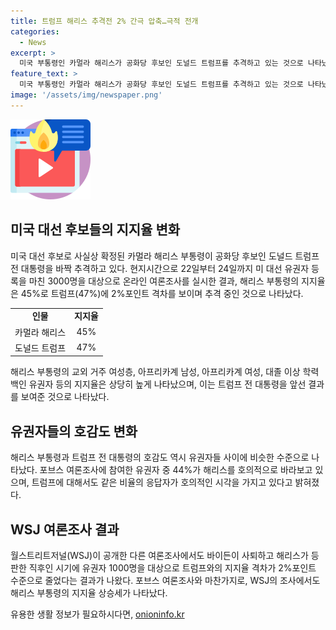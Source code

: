```yaml
---
title: 트럼프 해리스 추격전 2% 간극 압축…극적 전개
categories:
  - News
excerpt: >
  미국 부통령인 카멀라 해리스가 공화당 후보인 도널드 트럼프를 추격하고 있는 것으로 나타났다. 해리스는 여론조사에서 트럼프와의 격차를 크게 좁히며, 중도 성향 응답자뿐만 아니라 여러 그룹에서도 지지를 얻고 있다. 트럼프와의 격차가 좁혀지면서 대선 경쟁이 치열해지고 있으며, 해리스의 호감도 또한 상승하는 모습이다. 미 대선 유권자 등록자 3,000명을 대상으로 한 여론조사에서는 트럼프와의 격차가 2%포인트로 좁혀졌으며, 이는 민주당 대통령 후보였던 바이든의 때와 비교했을 때 뚜렷한 성과로 평가되고 있다.
feature_text: >
  미국 부통령인 카멀라 해리스가 공화당 후보인 도널드 트럼프를 추격하고 있는 것으로 나타났다. 해리스는 여론조사에서 트럼프와의 격차를 크게 좁히며, 중도 성향 응답자뿐만 아니라 여러 그룹에서도 지지를 얻고 있다. 트럼프와의 격차가 좁혀지면서 대선 경쟁이 치열해지고 있으며, 해리스의 호감도 또한 상승하는 모습이다. 미 대선 유권자 등록자 3,000명을 대상으로 한 여론조사에서는 트럼프와의 격차가 2%포인트로 좁혀졌으며, 이는 민주당 대통령 후보였던 바이든의 때와 비교했을 때 뚜렷한 성과로 평가되고 있다.
image: '/assets/img/newspaper.png'
---
```


<p><img src="/assets/img/news.png" alt="rentncar 속보" /></p>

<h2 data-ke-size="size26">미국 대선 후보들의 지지율 변화</h2>

<p data-ke-size="size16">미국 대선 후보로 사실상 확정된 카멀라 해리스 부통령이 공화당 후보인 도널드 트럼프 전 대통령을 바짝 추격하고 있다. 현지시간으로 22일부터 24일까지 미 대선 유권자 등록을 마친 3000명을 대상으로 온라인 여론조사를 실시한 결과, 해리스 부통령의 지지율은 45%로 트럼프(47%)에 2%포인트 격차를 보이며 추격 중인 것으로 나타났다.</p>

<table>
  <tr>
    <td style="text-align: center; height: 17px;"><b>인물</b></td>
    <td style="text-align: center; height: 17px;"><b>지지율</b></td>
  </tr>
  <tr>
    <td style="text-align: center; height: 17px;">카멀라 해리스</td>
    <td style="text-align: center; height: 17px;">45%</td>
  </tr>
  <tr>
    <td style="text-align: center; height: 17px;">도널드 트럼프</td>
    <td style="text-align: center; height: 17px;">47%</td>
  </tr>
</table>

<p data-ke-size="size16">해리스 부통령의 교외 거주 여성층, 아프리카계 남성, 아프리카계 여성, 대졸 이상 학력 백인 유권자 등의 지지율은 상당히 높게 나타났으며, 이는 트럼프 전 대통령을 앞선 결과를 보여준 것으로 나타났다.</p>

<h2 data-ke-size="size26">유권자들의 호감도 변화</h2>

<p data-ke-size="size16">해리스 부통령과 트럼프 전 대통령의 호감도 역시 유권자들 사이에 비슷한 수준으로 나타났다. 포브스 여론조사에 참여한 유권자 중 44%가 해리스를 호의적으로 바라보고 있으며, 트럼프에 대해서도 같은 비율의 응답자가 호의적인 시각을 가지고 있다고 밝혀졌다.</p>

<h2 data-ke-size="size26">WSJ 여론조사 결과</h2>

<p data-ke-size="size16">월스트리트저널(WSJ)이 공개한 다른 여론조사에서도 바이든이 사퇴하고 해리스가 등판한 직후인 시기에 유권자 1000명을 대상으로 트럼프와의 지지율 격차가 2%포인트 수준으로 줄었다는 결과가 나왔다. 포브스 여론조사와 마찬가지로, WSJ의 조사에서도 해리스 부통령의 지지율 상승세가 나타났다.</p>
유용한 생활 정보가 필요하시다면, <a href="https://onioninfo.kr" rel="dofollow">onioninfo.kr</a>


